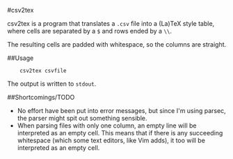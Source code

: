 #csv2tex

csv2tex is a program that translates a `.csv` file into a (La)TeX style table, where cells are separated by a `$` and rows ended by a `\\`.

The resulting cells are padded with whitespace, so the columns are straight.

##Usage

```
	csv2tex csvfile
```

The output is written to `stdout`.

##Shortcomings/TODO

 - No effort have been put into error messages, but since I'm using parsec, the parser might spit out something sensible.
 - When parsing files with only one column, an empty line will be interpreted as an empty cell. This means that if there is any succeeding whitespace (which some text editors, like Vim adds), it too will be interpreted as an empty cell.
